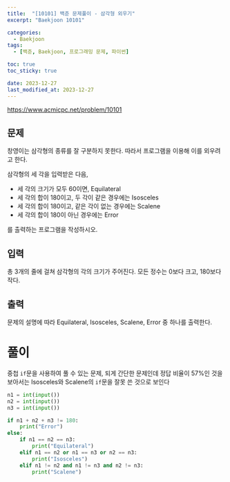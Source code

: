 ```yaml
---
title:  "[10101] 백준 문제풀이 - 삼각형 외우기"
excerpt: "Baekjoon 10101"

categories:
  - Baekjoon
tags:
  - [백준, Baekjoon, 프로그래밍 문제, 파이썬]

toc: true
toc_sticky: true

date: 2023-12-27
last_modified_at: 2023-12-27
---
```


https://www.acmicpc.net/problem/10101

## 문제
창영이는 삼각형의 종류를 잘 구분하지 못한다. 따라서 프로그램을 이용해 이를 외우려고 한다.

삼각형의 세 각을 입력받은 다음, 

- 세 각의 크기가 모두 60이면, Equilateral
- 세 각의 합이 180이고, 두 각이 같은 경우에는 Isosceles
- 세 각의 합이 180이고, 같은 각이 없는 경우에는 Scalene
- 세 각의 합이 180이 아닌 경우에는 Error

를 출력하는 프로그램을 작성하시오.

## 입력
총 3개의 줄에 걸쳐 삼각형의 각의 크기가 주어진다. 모든 정수는 0보다 크고, 180보다 작다.

## 출력
문제의 설명에 따라 Equilateral, Isosceles, Scalene, Error 중 하나를 출력한다.


# 풀이
중첩 ``if``문을 사용하여 풀 수 있는 문제, 되게 간단한 문제인데 정답 비율이 57%인 것을 보아서는 Isosceles와 Scalene의 ``if``문을 잘못 쓴 것으로 보인다

```py
n1 = int(input())
n2 = int(input())
n3 = int(input())

if n1 + n2 + n3 != 180:
    print("Error")
else:
    if n1 == n2 == n3:
        print("Equilateral")
    elif n1 == n2 or n1 == n3 or n2 == n3:
        print("Isosceles")
    elif n1 != n2 and n1 != n3 and n2 != n3:
        print("Scalene")
```
